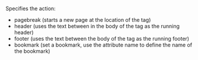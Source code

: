 Specifies the action:

- pagebreak (starts a new page at the location of the tag)
- header (uses the text between in the body of the tag as the running header)
- footer (uses the text between the body of the tag as the running footer)
- bookmark (set a bookmark, use the attribute name to define the name of the bookmark)
